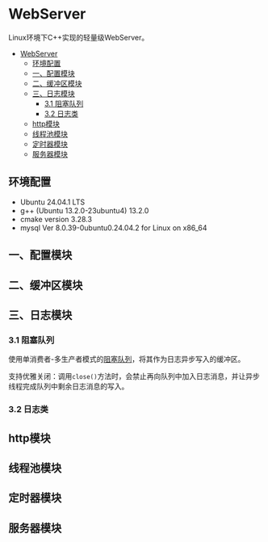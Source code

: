 # WebServer

Linux环境下C++实现的轻量级WebServer。

- [WebServer](#webserver)
  - [环境配置](#环境配置)
  - [一、配置模块](#一配置模块)
  - [二、缓冲区模块](#二缓冲区模块)
  - [三、日志模块](#三日志模块)
    - [3.1 阻塞队列](#31-阻塞队列)
    - [3.2 日志类](#32-日志类)
  - [http模块](#http模块)
  - [线程池模块](#线程池模块)
  - [定时器模块](#定时器模块)
  - [服务器模块](#服务器模块)

## 环境配置

- Ubuntu 24.04.1 LTS
- g++ (Ubuntu 13.2.0-23ubuntu4) 13.2.0
- cmake version 3.28.3
- mysql Ver 8.0.39-0ubuntu0.24.04.2 for Linux on x86_64

## 一、配置模块
## 二、缓冲区模块
## 三、日志模块

### 3.1 阻塞队列
使用单消费者-多生产者模式的[阻塞队列](src/log/block_queue.h)，将其作为日志异步写入的缓冲区。

支持优雅关闭：调用`close()`方法时，会禁止再向队列中加入日志消息，并让异步线程完成队列中剩余日志消息的写入。

### 3.2 日志类




## http模块
## 线程池模块
## 定时器模块
## 服务器模块